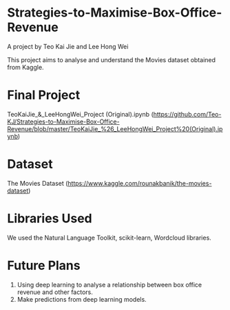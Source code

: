 # Strategies-to-Maximise-Box-Office-Revenue
A project by Teo Kai Jie and Lee Hong Wei

This project aims to analyse and understand the Movies dataset obtained from Kaggle.

# Final Project
TeoKaiJie_&_LeeHongWei_Project (Original).ipynb (https://github.com/Teo-KJ/Strategies-to-Maximise-Box-Office-Revenue/blob/master/TeoKaiJie_%26_LeeHongWei_Project%20(Original).ipynb)

# Dataset
The Movies Dataset (https://www.kaggle.com/rounakbanik/the-movies-dataset)

# Libraries Used
We used the Natural Language Toolkit, scikit-learn, Wordcloud libraries.

# Future Plans
1. Using deep learning to analyse a relationship between box office revenue and other factors.
2. Make predictions from deep learning models.
